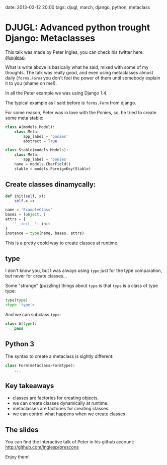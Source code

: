 date: 2013-03-12 20:00
tags: djugl, march, django, python, metaclass

DJUGL: Advanced python trought Django: Metaclasses
==================================================

This talk was made by Peter Ingles, you can check his twitter here:
[@inglesp](http://twitter.com/inglesp).

What is write above is basically what he said, mixed with some of my
thoughts. The talk was really good, and even using metaclasses almost
daily (`forms.Form`) you don't feel the power of them until somebody
explain it to you (shame on me!).

In all the Peter example we was using Django 1.4.

The typical example as I said before is `forms.Form` from django.

For some reason, Peter was in love with the Ponies, so, he tried to
create some meta stable:

````` python
class A(models.Model):
    class Meta:
        app_label = 'ponies'
        abstract = True

class Stable(models.Models):
    class Meta:
        app_label = 'ponies'
    name = models.CharField()
    stable = models.ForeignKey(Stable)
`````

Create classes dinamycally:
---------------------------

````` python
def init(self, x):
    self.x =x

name = 'ExampleClass'
bases = (object, )
attrs = {
    '__init__': init
}
instance = type(name, bases, attrs)
`````

This is a pretty coold way to create classes at runtime.

type
----

I don't know you, but I was always using `type` just for the type
comparation, but never for create classes...

Some "strange" (puzzling) things about `type` is that `type` is a class
of type type:

````` python
type(type)
<type 'type'>
`````

And we can subclass `type`:

````` python
class A(type):
    pass
`````

Python 3
--------

The syntax to create a metaclass is sightly different:

````` python
class Form(metaclass=Formtype):
    ...
`````

Key takeaways
-------------

-   classes are factories for creating objects.
-   we can create classes dynamically at runtime.
-   metaclasses are factories for creating classes.
-   we can control what happens when we create classes

The slides
----------

You can find the interactive talk of Peter in his github account:
<http://github.com/inglesp/prescons>

Enjoy them!
